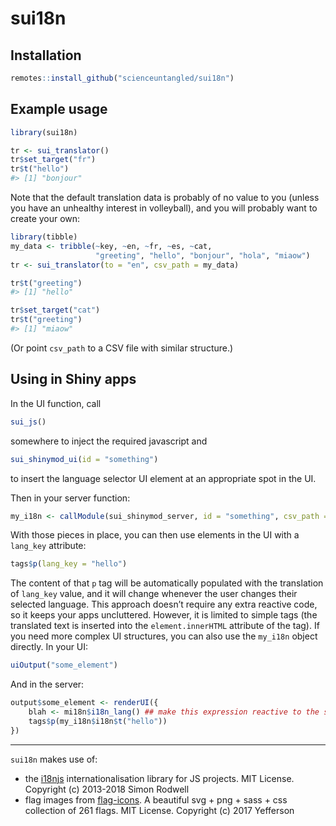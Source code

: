 
<!-- README.md is generated from README.Rmd. Please edit that file -->

# sui18n

<!-- badges: start -->

<!-- badges: end -->

## Installation

``` r
remotes::install_github("scienceuntangled/sui18n")
```

## Example usage

``` r
library(sui18n)

tr <- sui_translator()
tr$set_target("fr")
tr$t("hello")
#> [1] "bonjour"
```

Note that the default translation data is probably of no value to you
(unless you have an unhealthy interest in volleyball), and you will
probably want to create your own:

``` r
library(tibble)
my_data <- tribble(~key, ~en, ~fr, ~es, ~cat,
                   "greeting", "hello", "bonjour", "hola", "miaow")
tr <- sui_translator(to = "en", csv_path = my_data)

tr$t("greeting")
#> [1] "hello"

tr$set_target("cat")
tr$t("greeting")
#> [1] "miaow"
```

(Or point `csv_path` to a CSV file with similar structure.)

## Using in Shiny apps

In the UI function, call

``` r
sui_js()
```

somewhere to inject the required javascript and

``` r
sui_shinymod_ui(id = "something")
```

to insert the language selector UI element at an appropriate spot in the
UI.

Then in your server function:

``` r
my_i18n <- callModule(sui_shinymod_server, id = "something", csv_path = "/path/to/csv")
```

With those pieces in place, you can then use elements in the UI with a
`lang_key` attribute:

``` r
tags$p(lang_key = "hello")
```

The content of that `p` tag will be automatically populated with the
translation of `lang_key` value, and it will change whenever the user
changes their selected language. This approach doesn’t require any extra
reactive code, so it keeps your apps uncluttered. However, it is limited
to simple tags (the translated text is inserted into the
`element.innerHTML` attribute of the tag). If you need more complex UI
structures, you can also use the `my_i18n` object directly. In your UI:

``` r
uiOutput("some_element")
```

And in the server:

``` r
output$some_element <- renderUI({
    blah <- mi18n$i18n_lang() ## make this expression reactive to the selected language
    tags$p(my_i18n$i18n$t("hello"))
})
```

-----

`sui18n` makes use of:

  - the [i18njs](https://github.com/roddeh/i18njs) internationalisation
    library for JS projects. MIT License. Copyright (c) 2013-2018 Simon
    Rodwell
  - flag images from
    [flag-icons](https://github.com/yammadev/flag-icons). A beautiful
    svg + png + sass + css collection of 261 flags. MIT License.
    Copyright (c) 2017 Yefferson
